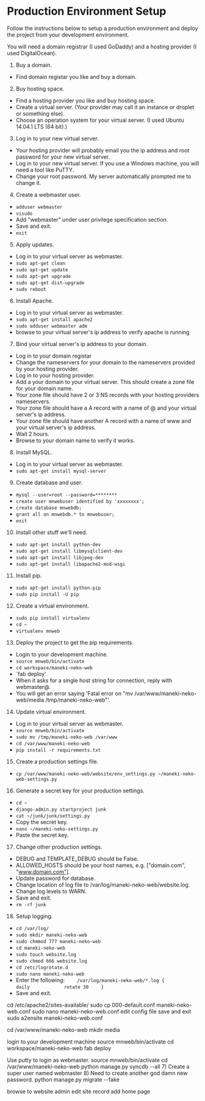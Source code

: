 Production Environment Setup
============================

Follow the instructions below to setup a production environment and deploy the project from your development environment.

You will need a domain registrar (I used GoDaddy) and a hosting provider (I used DigitalOcean).

1. Buy a domain.
  - Find domain registar you like and buy a domain.
  
2. Buy hosting space.
  - Find a hosting provider you like and buy hosting space.
  - Create a virtual server. (Your provider may call it an instance or droplet or something else).
  - Choose an operation system for your virtual server. (I used Ubuntu 14.04.1 LTS (64 bit).)

3. Log in to your new virtual server.
  - Your hosting provider will probably email you the ip address and root password for your new virtual server.
  - Log in to your new virtual server. If you use a Windows machine, you will need a tool like PuTTY.
  - Change your root password. My server automatically prompted me to change it.
  
4. Create a webmaster user.
  - `adduser webmaster`
  - `visudo`
  - Add "webmaster" under user privilege specification section.
  - Save and exit.
  - `exit`

5. Apply updates.
  - Log in to your virtual server as webmaster.
  - `sudo apt-get clean`
  - `sudo apt-get update`
  - `sudo apt-get upgrade`
  - `sudo apt-get dist-upgrade`
  - `sudo reboot`
  
6. Install Apache.
  - Log in to your virtual server as webmaster.
  - `sudo apt-get install apache2`
  - `sudo adduser webmaster adm`
  - browse to your virtual server's ip address to verify apache is running

7. Bind your virtual server's ip address to your domain.
  - Log in to your domain registar
  - Change the nameservers for your domain to the nameservers provided by your hosting provider.
  - Log in to your hosting provider.
  - Add a your domain to your virtual server. This should create a zone file for your domain name.
  - Your zone file should have 2 or 3 NS records with your hosting providers nameservers.
  - Your zone file should have a A record with a name of @ and your virtual server's ip address.
  - Your zone file should have another A record with a name of www and your virtual server's ip address.
  - Wait 2 hours.
  - Browse to your domain name to verify it works.
  
8. Install MySQL.
  - Log in to your virtual server as webmaster.
  - `sudo apt-get install mysql-server`
  
9. Create database and user.
  - `mysql --user=root --password=********`
  - `create user mnwebuser identified by 'xxxxxxxx';`
  - `create database mnwebdb;`
  - `grant all on mnwebdb.* to mnwebuser;`
  - `exit`
  
10. Install other stuff we'll need.
  - `sudo apt-get install python-dev`
  - `sudo apt-get install libmysqlclient-dev`
  - `sudo apt-get install libjpeg-dev`
  - `sudo apt-get install libapache2-mod-wsgi`
  
11. Install pip.
  - `sudo apt-get install python-pip`
  - `sudo pip install -U pip`
  
12. Create a virtual environment.
  - `sudo pip install virtualenv`
  - `cd ~`
  - `virtualenv mnweb`

13. Deploy the project to get the pip requirements.
  - Login to your development machine.
  - `source mnweb/bin/activate`
  - `cd workspace/maneki-neko-web`
  - `fab deploy'
  - When it asks for a single host string for connection, reply with webmaster@<your domain>.
  - You will get an error saying 'Fatal error on "mv /var/www/maneki-neko-web/media /tmp/maneki-neko-web"'.
  
14. Update virtual environment.
  - Log in to your virtual server as webmaster.
  - `source mnweb/bin/activate`
  - `sudo mv /tmp/maneki-neko-web /var/www`
  - `cd /var/www/maneki-neko-web`
  - `pip install -r requirements.txt`
  
15. Create a production settings file.
  - `cp /var/www/maneki-neko-web/website/env_settings.py ~/maneki-neko-web-settings.py`
  
16. Generate a secret key for your production settings.  
  - `cd ~`
  - `django-admin.py startproject junk`
  - `cat ~/junk/junk/settings.py`
  - Copy the secret key.
  - `nano ~/maneki-neko-settings.py`
  - Paste the secret key.
  
17. Change other production settings.
  - DEBUG and TEMPLATE_DEBUG should be False.
  - ALLOWED_HOSTS should be your host names, e.g. ["domain.com", "www.domain.com"].
  - Update password for database.
  - Change location of log file to /var/log/maneki-neko-web/website.log.
  - Change log levels to WARN.
  - Save and exit.
  - `rm -rf junk`
  
18. Setup logging.  
  - `cd /var/log/`
  - `sudo mkdir maneki-neko-web`
  - `sudo chmmod 777 maneki-neko-web`
  - `cd maneki-neko-web`
  - `sudo touch website.log`
  - `sudo chmod 666 website.log`
  - `cd /etc/logrotate.d`
  - `sudo nano maneki-neko-web`
  - Enter the following:
    `    /var/log/maneki-neko-web/*.log {`
    `            daily`
    `            rotate 30`
    `    }`
  - Save and exit.

cd /etc/apache2/sites-available/
sudo cp 000-default.conf maneki-neko-web.conf
sudo nano maneki-neko-web.conf
edit config file
save and exit
sudo a2ensite maneki-neko-web.conf

cd /var/www/maneki-neko-web
mkdir media

login to your development machine
source mnweb/bin/activate
cd workspace/maneki-neko-web
fab deploy

Use putty to login as webmaster.
source mnweb/bin/activate
cd /var/www/maneki-neko-web
python manage.py syncdb --all
    7) Create a super user named webmaster
    8) Need to create another god damn new password.
python manage.py migrate --fake

browse to website admin
edit site record
add home page
